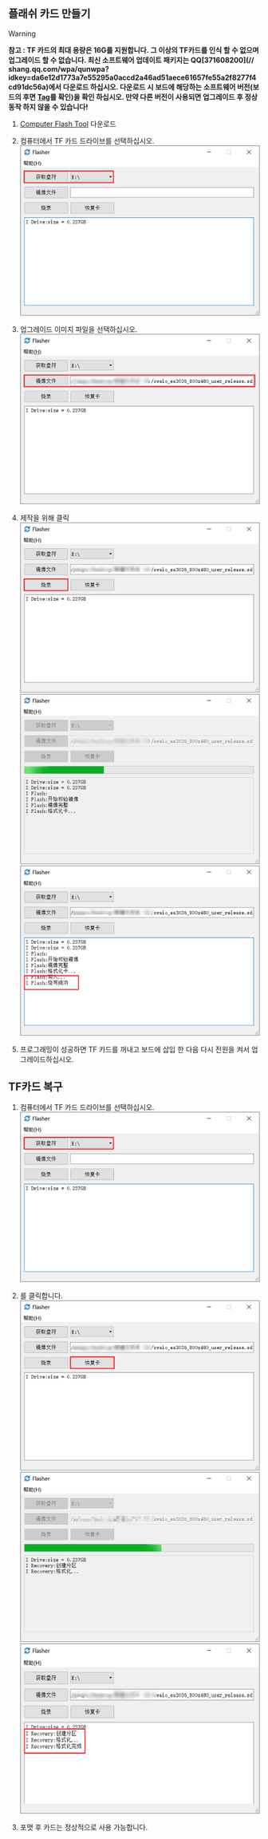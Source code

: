 
​      
##  플래쉬 카드 만들기
>[!Warning]
>**참고 : TF 카드의 최대 용량은 16G를 지원합니다. 그 이상의 TF카드를 인식 할 수 없으며 업그레이드 할 수 없습니다.
>최신 소프트웨어 업데이트 패키지는 QQ[371608200](// shang.qq.com/wpa/qunwpa?idkey=da6e12d1773a7e55295a0accd2a46ad51aece61657fe55a2f8277f4cd91dc56a)에서 다운로드 하십시오. 다운로드 시 보드에 해당하는 소프트웨어 버전(보드의 후면 [Tag](board_tag_explain.md)를 확인)을 확인 하십시오. 만약 다른 버전이 사용되면 업그레이드 후 정상동작 하지 않을 수 있습니다!**


1. [Computer Flash Tool](http://download.zkswe.com/tool/Flasher.zip) 다운로드
2. 컴퓨터에서 TF 카드 드라이브를 선택하십시오.
    ![](images/screenshot_1522837510660.png)

3. 업그레이드 이미지 파일을 선택하십시오.
    ![](images/screenshot_1522837707899.png)

4. 제작을 위해 클릭
    ![](images/screenshot_1522837964362.png)
    ![](images/screenshot_1522837986861.png)
    ![](images/screenshot_1522837922983.png)

5. 프로그래밍이 성공하면 TF 카드를 꺼내고 보드에 삽입 한 다음 다시 전원을 켜서 업그레이드하십시오.



## TF카드 복구
1. 컴퓨터에서 TF 카드 드라이브를 선택하십시오.
    ![](images/screenshot_1522837510660.png)

2. 를 클릭합니다.
    ![](images/screenshot_1522838300463.png)
    ![](images/screenshot_1522838238296.png)
    ![](images/screenshot_1522838379501.png)

3. 포맷 후 카드는 정상적으로 사용 가능합니다.

